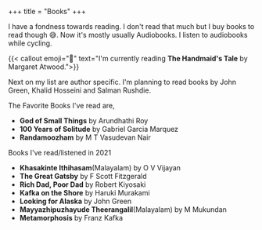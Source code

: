 +++
title = "Books"
+++

I have a fondness towards reading. I don't read that much but I buy books to read though 😅. Now it's mostly usually Audiobooks. I listen to audiobooks while cycling.

{{< callout emoji="📖" text="I'm currently reading **The Handmaid's Tale** by Margaret Atwood.">}}

Next on my list are author specific. I'm planning to read books by John Green, Khalid Hosseini and Salman Rushdie.

The Favorite Books I've read are,

- **God of Small Things** by Arundhathi Roy
- **100 Years of Solitude** by Gabriel Garcia Marquez
- **Randamoozham** by M T Vasudevan Nair

Books I've read/listened in 2021

- **Khasakinte Ithihasam**(Malayalam) by O V Vijayan
- **The Great Gatsby** by F Scott Fitzgerald
- **Rich Dad, Poor Dad** by Robert Kiyosaki
- **Kafka on the Shore** by Haruki Murakami
- **Looking for Alaska** by John Green
- **Mayyazhipuzhayude Theerangalil**(Malayalam) by M Mukundan
- **Metamorphosis** by Franz Kafka

